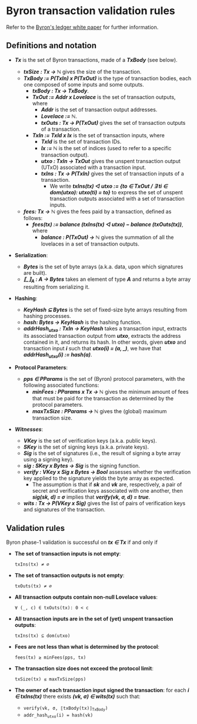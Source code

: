 # Byron transaction validation rules

Refer to the [Byron's ledger white paper](https://github.com/input-output-hk/cardano-ledger/releases/latest/download/byron-ledger.pdf) for further information.

## Definitions and notation
- ***Tx*** is the set of Byron transactions, made of a ***TxBody*** (see below).
	- ***txSize : Tx -> ℕ*** gives the size of the transaction.
	- ***TxBody := P(TxIn) x P(TxOut)*** is the type of transaction bodies, each one composed of some inputs and some outputs.
		- ***txBody : Tx → TxBody***.
		- ***TxOut := Addr x Lovelace*** is the set of transaction outputs, where
			- ***Addr*** is the set of transaction output addresses.
			- ***Lovelace := ℕ***.
			- ***txOuts : Tx → P(TxOut)*** gives the set of transaction outputs of a transaction.
		- ***TxIn := TxId x Ix*** is the set of transaction inputs, where
			- ***TxId*** is the set of transaction IDs.
			- ***Ix := ℕ*** is the set of indices (used to refer to a specific transaction output).
			- ***utxo : TxIn → TxOut*** gives the unspent transaction output (UTxO) associated with a transaction input.
			- ***txIns : Tx → P(TxIn)*** gives the set of transaction inputs of a transaction.
				- We write ***txIns(tx) ◁ utxo := {to ∈ TxOut / ∃ ti ∈ dom(utxo): utxo(ti) = to}*** to express the set of unspent transaction outputs associated with a set of transaction inputs.
	- ***fees: Tx → ℕ*** gives the fees paid by a transaction, defined as follows:
		- ***fees(tx) := balance (txIns(tx) ◁ utxo) − balance (txOuts(tx))***, where
			- ***balance : P(TxOut) → ℕ*** gives the summation of all the lovelaces in a set of transaction outputs.

- **Serialization**:
	- ***Bytes*** is the set of byte arrays (a.k.a. data, upon which signatures are built).
	- ***⟦_⟧<sub>A</sub> : A -> Bytes*** takes an element of type ***A*** and returns a byte array resulting from serializing it.
- **Hashing**:
	- ***KeyHash ⊆ Bytes*** is the set of fixed-size byte arrays resulting from hashing processes.
	- ***hash: Bytes -> KeyHash*** is the hashing function.
	- ***addrHash<sub>utxo</sub> : TxIn -> KeyHash*** takes a transaction input, extracts its associated transaction output from ***utxo***, extracts the address contained in it, and returns its hash. In other words, given ***utxo*** and transaction input ***i*** such that ***utxo(i) = (a, _)***, we have that ***addrHash<sub>utxo</sub>(i) := hash(a)***.
- **Protocol Parameters**:
	- ***pps ∈ PParams*** is the set of (Byron) protocol parameters, with the following associated functions:
		- ***minFees : PParams x Tx → ℕ*** gives the minimum amount of fees that must be paid for the transaction as determined by the protocol parameters.
		- ***maxTxSize : PParams → ℕ*** gives the (global) maximum transaction size.
- ***Witnesses***:
	- ***VKey*** is the set of verification keys (a.k.a. public keys).
	- ***SKey*** is the set of signing keys (a.k.a. private keys).
	- ***Sig*** is the set of signatures (i.e., the result of signing a byte array using a signing key).
	- ***sig : SKey x Bytes -> Sig*** is the signing function.
	- ***verify : VKey x Sig x Bytes -> Bool*** assesses whether the verification key applied to the signature yields the byte array as expected.
		- The assumption is that if ***sk*** and ***vk*** are, respectively, a pair of secret and verification keys associated with one another, then ***sig(sk, d) = σ*** implies that ***verify(vk, σ, d) = true***.
	- ***wits : Tx -> P(VKey x Sig)*** gives the list of pairs of verification keys and signatures of the transaction.

## Validation rules
Byron phase-1 validation is successful on ***tx ∈ Tx*** if and only if

- **The set of transaction inputs is not empty**:

	<code>txIns(tx) ≠ ∅</code>
- **The set of transaction outputs is not empty**:

	<code>txOuts(tx) ≠ ∅</code>
- **All transaction outputs contain non-null Lovelace values**:

	<code>∀ (_, c) ∈ txOuts(tx): 0 < c</code>
- **All transaction inputs are in the set of (yet) unspent transaction outputs**:

	<code>txIns(tx) ⊆ dom(utxo)</code>
- **Fees are not less than what is determined by the protocol**:

	<code>fees(tx) ≥ minFees(pps, tx)</code>
- **The transaction size does not exceed the protocol limit**:

	<code>txSize(tx) ≤ maxTxSize(pps)</code>
- **The owner of each transaction input signed the transaction**: for each ***i ∈ txIns(tx)*** there exists ***(vk, σ) ∈ wits(tx)*** such that:
	- <code>verify(vk, σ, ⟦txBody(tx)⟧<sub>TxBody</sub>)</code>
	- <code>addr_hash<sub>utxo</sub>(i) = hash(vk)</code>
